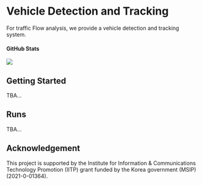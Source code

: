# Vehicle Detection and Tracking

For traffic Flow analysis, we provide a vehicle detection and tracking system.



#### GitHub Stats
![](https://img.shields.io/github/downloads/SKKU-AutoLab-VSW/ETSS-02-VehicleDetTrack/total.svg)

## Getting Started
TBA...


## Runs
TBA...


## Acknowledgement

This project is supported by the Institute for Information & Communications 
Technology Promotion (IITP) grant funded by the Korea government (MSIP) 
(2021-0-01364).
